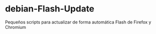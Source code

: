 # debian-Flash-Update
Pequeños scripts para actualizar de forma automática Flash de Firefox y Chromium
